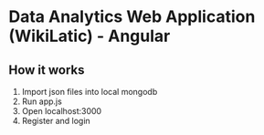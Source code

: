 # Data Analytics Web Application (WikiLatic) - Angular

## How it works

  1. Import json files into local mongodb
  2. Run app.js
  3. Open localhost:3000
  4. Register and login

